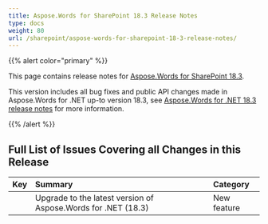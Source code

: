 ```yaml
---
title: Aspose.Words for SharePoint 18.3 Release Notes
type: docs
weight: 80
url: /sharepoint/aspose-words-for-sharepoint-18-3-release-notes/
---
```


{{% alert color="primary" %}} 

This page contains release notes for [Aspose.Words for SharePoint 18.3](https://downloads.aspose.com/words/sharepoint/new-releases/aspose.words-for-sharepoint-18.3/).

This version includes all bug fixes and public API changes made in Aspose.Words for .NET up-to version 18.3, see [Aspose.Words for .NET 18.3 release notes](https://docs.aspose.com/display/wordsnet/Aspose.Words+for+.NET+18.3+Release+Notes) for more information.

{{% /alert %}} 

## **Full List of Issues Covering all Changes in this Release**

|**Key**|**Summary**|**Category**|
| :- | :- | :- |
| |Upgrade to the latest version of Aspose.Words for .NET (18.3)|New feature|

